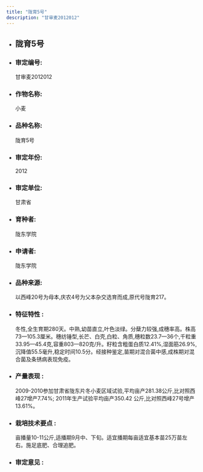 ```yaml
---
title: "陇育5号"
description: "甘审麦2012012"
---
```

* ## 陇育5号
* ###  审定编号:  
   甘审麦2012012

*  ### 作物名称:  
   小麦

*   ###  品种名称: 
    陇育5号

*   ### 审定年份: 
    2012

*   ### 审定单位:  
    甘肃省

*   ### 育种者:  
    陇东学院

*   ### 申请者:  
    陇东学院

*   ### 品种来源:  
    以西峰20号为母本,庆农4号为父本杂交选育而成,原代号陇育217。

*   ### 特征特性 : 
    冬性,全生育期280天。中熟,幼苗直立,叶色淡绿。分蘖力较强,成穗率高。株高73—105.3厘米。穗纺锤型,长芒、白壳,白粒、角质,穗粒数23.7—36个,千粒重33.95—45.4克,容重803—820克/升。籽粒含粗蛋白质12.41%,湿面筋26.9%,沉降值55.5毫升,稳定时间10.5分。经接种鉴定,苗期对混合菌中感,成株期对混合菌及条锈病表现免疫。

*   ### 产量表现 : 
    2009-2010参加甘肃省陇东片冬小麦区域试验,平均亩产281.38公斤,比对照西峰27增产7.74%; 2011年生产试验平均亩产350.42 公斤,比对照西峰27号增产13.61%。 

*   ### 栽培技术要点 : 
    亩播量10-11公斤,适播期9月中、下旬。适宜播期每亩适宜基本苗25万苗左右。施足底肥、合理追肥。

*   ### 审定意见 : 
    
